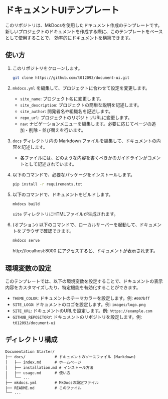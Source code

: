 # ドキュメントUIテンプレート

このリポジトリは、MkDocsを使用したドキュメント作成のテンプレートです。
新しいプロジェクトのドキュメントを作成する際に、このテンプレートをベースとして使用することで、
効率的にドキュメントを構築できます。

## 使い方

1.  このリポジトリをクローンします。

    ```bash
    git clone https://github.com/t012093/document-ui.git
    ```

2.  `mkdocs.yml` を編集して、プロジェクトに合わせて設定を変更します。
    *   `site_name`: プロジェクト名に変更します。
    *   `site_description`: プロジェクトの簡単な説明を記述します。
    *   `site_author`: 開発者名や組織名を記述します。
    *   `repo_url`: プロジェクトのリポジトリURLに変更します。
    *   `nav`: ナビゲーションメニューを編集します。必要に応じてページの追加・削除・並び替えを行います。

3.  `docs` ディレクトリ内の Markdown ファイルを編集して、ドキュメントの内容を記述します。
    *   各ファイルには、どのような内容を書くべきかのガイドラインがコメントとして記述されています。

4.  以下のコマンドで、必要なパッケージをインストールします。

    ```bash
    pip install -r requirements.txt
    ```

5.  以下のコマンドで、ドキュメントをビルドします。

    ```bash
    mkdocs build
    ```

    `site` ディレクトリにHTMLファイルが生成されます。

6.  (オプション) 以下のコマンドで、ローカルサーバーを起動して、ドキュメントをブラウザで確認できます。

    ```bash
    mkdocs serve
    ```

    http://localhost:8000 にアクセスすると、ドキュメントが表示されます。

## 環境変数の設定

このテンプレートでは、以下の環境変数を設定することで、ドキュメントの表示内容をカスタマイズしたり、特定機能を有効化することができます。

*   `THEME_COLOR`: ドキュメントのテーマカラーを設定します。例: `#007bff`
*   `SITE_LOGO`: ドキュメントのロゴを設定します。例: `images/logo.png`
*   `SITE_URL`: ドキュメントのURLを設定します。例: `https://example.com`
*   `GITHUB_REPOSITORY`: ドキュメントのリポジトリを設定します。例: `t012093/document-ui`

## ディレクトリ構成

```
Documentation Starter/
├── docs/             # ドキュメントのソースファイル (Markdown)
│   ├── index.md      # ホームページ
│   ├── installation.md # インストール方法
│   ├── usage.md      # 使い方
│   └── ...
├── mkdocs.yml        # MkDocsの設定ファイル
├── README.md         # このファイル
└── ...
